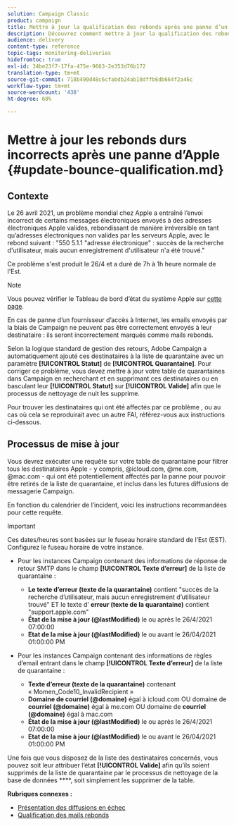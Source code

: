 ```yaml
---
solution: Campaign Classic
product: campaign
title: Mettre à jour la qualification des rebonds après une panne d’un FAI
description: Découvrez comment mettre à jour la qualification des rebonds après une panne d’un fournisseur d’accès à Internet.
audience: delivery
content-type: reference
topic-tags: monitoring-deliveries
hidefromtoc: true
exl-id: 34be23f7-17fa-475e-9663-2e353d76b172
translation-type: tm+mt
source-git-commit: 718b490d48c6cfabdb24ab18dffb6db664f2a46c
workflow-type: tm+mt
source-wordcount: '438'
ht-degree: 60%

---
```


# Mettre à jour les rebonds durs incorrects après une panne d’Apple {#update-bounce-qualification.md}

## Contexte

Le 26 avril 2021, un problème mondial chez Apple a entraîné l’envoi incorrect de certains messages électroniques envoyés à des adresses électroniques Apple valides, rebondissant de manière irréversible en tant qu’adresses électroniques non valides par les serveurs Apple, avec le rebond suivant :  &quot;550 5.1.1 &quot;adresse électronique&quot; : succès de la recherche d&#39;utilisateur, mais aucun enregistrement d&#39;utilisateur n&#39;a été trouvé.&quot;

Ce problème s&#39;est produit le 26/4 et a duré de 7h à 1h heure normale de l&#39;Est.

>[!NOTE]
>
>Vous pouvez vérifier le Tableau de bord d’état du système Apple sur [cette page](https://www.apple.com/support/systemstatus/).

En cas de panne d’un fournisseur d’accès à Internet, les emails envoyés par la biais de Campaign ne peuvent pas être correctement envoyés à leur destinataire : ils seront incorrectement marqués comme mails rebonds.

Selon la logique standard de gestion des retours, Adobe Campaign a automatiquement ajouté ces destinataires à la liste de quarantaine avec un paramètre **[!UICONTROL Statut]** de **[!UICONTROL Quarantaine]**. Pour corriger ce problème, vous devez mettre à jour votre table de quarantaines dans Campaign en recherchant et en supprimant ces destinataires ou en basculant leur **[!UICONTROL Statut]** sur **[!UICONTROL Valide]** afin que le processus de nettoyage de nuit les supprime.

Pour trouver les destinataires qui ont été affectés par ce problème , ou au cas où cela se reproduirait avec un autre FAI, référez-vous aux instructions ci-dessous.

## Processus de mise à jour

Vous devrez exécuter une requête sur votre table de quarantaine pour filtrer tous les destinataires Apple - y compris, @icloud.com, @me.com, @mac.com - qui ont été potentiellement affectés par la panne pour pouvoir être retirés de la liste de quarantaine, et inclus dans les futures diffusions de messagerie Campaign.

En fonction du calendrier de l’incident, voici les instructions recommandées pour cette requête.

>[!IMPORTANT]
>
>Ces dates/heures sont basées sur le fuseau horaire standard de l’Est (EST). Configurez le fuseau horaire de votre instance.

* Pour les instances Campaign contenant des informations de réponse de retour SMTP dans le champ **[!UICONTROL Texte d’erreur]** de la liste de quarantaine :

   * **Le texte d’erreur (texte de la quarantaine)** contient &quot;succès de la recherche d’utilisateur, mais aucun enregistrement d’utilisateur trouvé&quot; ET le texte d’ **erreur (texte de la quarantaine)** contient &quot;support.apple.com&quot;
   * **État de la mise à jour (@lastModified)** le ou après le 26/4/2021 07:00:00
   * **Etat de la mise à jour (@lastModified)** le ou avant le 26/04/2021 01:00:00 PM

* Pour les instances Campaign contenant des informations de règles d’email entrant dans le champ **[!UICONTROL Texte d’erreur]** de la liste de quarantaine :

   * **Texte d’erreur (texte de la quarantaine)** contenant « Momen_Code10_InvalidRecipient »
   * **Domaine de courriel (@domaine)** égal à icloud.com OU domaine de  **courriel (@domaine)** égal à me.com OU domaine de  **courriel (@domaine)** égal à mac.com
   * **État de la mise à jour (@lastModified)** le ou après le 26/4/2021 07:00:00
   * **Etat de la mise à jour (@lastModified)** le ou avant le 26/04/2021 01:00:00 PM

Une fois que vous disposez de la liste des destinataires concernés, vous pouvez soit leur attribuer l’état **[!UICONTROL Valide]** afin qu’ils soient supprimés de la liste de quarantaine par le processus de nettoyage de la base de données ****, soit simplement les supprimer de la table.

**Rubriques connexes :**
* [Présentation des diffusions en échec](../../delivery/using/understanding-delivery-failures.md)
* [Qualification des mails rebonds](../../delivery/using/understanding-delivery-failures.md#bounce-mail-qualification)
